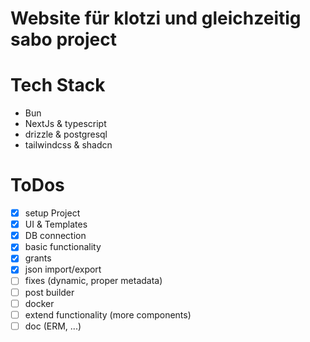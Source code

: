 # Website für klotzi und gleichzeitig sabo project

# Tech Stack

- Bun
- NextJs & typescript
- drizzle & postgresql
- tailwindcss & shadcn

# ToDos

- [x] setup Project
- [x] UI & Templates
- [x] DB connection
- [x] basic functionality
- [x] grants
- [x] json import/export
- [ ] fixes (dynamic, proper metadata)
- [ ] post builder
- [ ] docker
- [ ] extend functionality (more components)
- [ ] doc (ERM, ...)
